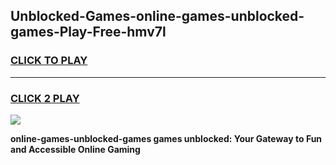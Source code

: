 
## Unblocked-Games-online-games-unblocked-games-Play-Free-hmv7l
<h3>
<a href="https://premium76.site?title=online-games-unblocked-games&ref=18A1">CLICK TO PLAY</a></h3>
<hr>

<h3>
<a href="https://premium76.site?title=online-games-unblocked-games&ref=18A1">CLICK 2 PLAY</a>
  
</h3>

<a href="https://premium76.site?title=online-games-unblocked-games&ref=18A1"><img src="https://clearcache.store/games.png"></a>


**online-games-unblocked-games games unblocked: Your Gateway to Fun and Accessible Online Gaming**
